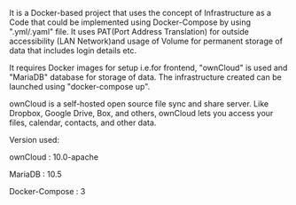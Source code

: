 It is a Docker-based project that uses the concept of Infrastructure as a Code that could be implemented using Docker-Compose by using ".yml/.yaml" file. It uses PAT(Port Address Translation) for outside accessibility (LAN Network)and usage of Volume for permanent storage of data that includes login details etc.

It requires Docker images for setup i.e.for frontend, "ownCloud" is used and "MariaDB" database for storage of data. The infrastructure created can be launched using "docker-compose up".

ownCloud is a self-hosted open source file sync and share server. Like Dropbox, Google Drive, Box, and others, ownCloud lets you access your files, calendar, contacts, and other data.

Version used:

 ownCloud : 10.0-apache
 
 MariaDB  : 10.5
 
 Docker-Compose : 3
